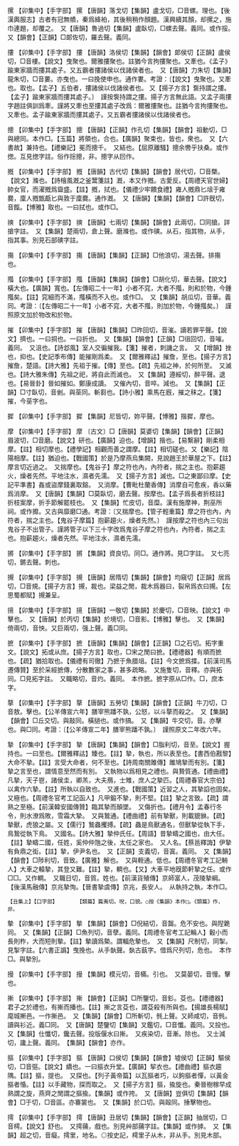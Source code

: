 <!-- { "loadSidebar": true } -->
摞	【卯集中】【手字部】	摞	【唐韻】落戈切【集韻】盧戈切，□音螺。理也。【後漢輿服志】古者有冠無幘，秦爲絳袙，其後稍稍作顏題。漢興續其顏，却摞之，施巾連題，却覆之。　又【唐韻】魯過切【集韻】盧臥切，□螺去聲。義同。或作挼。　又【韻會】【正韻】□郞佐切，羅去聲。義同。

摟	【卯集中】【手字部】	摟	【唐韻】洛侯切【集韻】【韻會】郞侯切【正韻】盧侯切，□音樓。【說文】曳聚也。爾雅摟聚也。註猶今言拘摟聚也。又牽也。《孟子》踰東家牆而摟其處子。又五霸者摟諸侯以伐諸侯者也。　又【唐韻】力朱切【集韻】龍朱切，□音蔞。亦曳也。一曰挽使申也。通作婁。考證：〔【說文】曳聚也。又牽也。取也。【孟子】五伯者，摟諸侯以伐諸侯者也。 又【揚子方言】袌持謂之摟。【孟子】踰東家牆而摟其處子。〕　謹按袌持謂之摟。揚子方言無此語。又孟子兩摟字趙註俱訓爲牽。謹將又牽也至摟其處子改爲：爾雅摟聚也。註猶今言拘摟聚也。又牽也。孟子踰東家牆而摟其處子。又五霸者摟諸侯以伐諸侯者也。 

摠	【卯集中】【手字部】	摠	【唐韻】【正韻】作孔切【集韻】【韻會】祖動切，□與總同。本作□。【玉篇】將領也，合也。【廣韻】聚束也，皆也，衆也。　又【六書故】兼持也。【禮樂記】冕而摠千。　又結也。【屈原離騷】摠余轡乎扶桑。或作揔。互見揔字註。俗作捴摠，非。摠字从囙作。

摡	【卯集中】【手字部】	摡	【唐韻】古代切【集韻】【韻會】居代切，□音槩。【說文】滌也。【詩檜風漑之釜鬵箋註】漑，本又作摡。古愛反。【周禮天官世婦】帥女官，而濯摡爲齍盛。【註】摡，拭也。【儀禮少牢饋食禮】雍人摡鼎匕俎于雍爨，廩人摡甑甗匕與敦于廩爨。通作漑。　又【唐韻】【集韻】【韻會】□許旣切，音餼。【博雅】取也。一曰拭也。或作□。

摤	【卯集中】【手字部】	摤	【唐韻】七兩切【集韻】【韻會】此兩切，□同搶。詳搶字註。　又【集韻】楚兩切，倉上聲。磨滌也。或作磢。从石，指其物，从手，指其事。別見石部磢字註。

摥	【卯集中】【手字部】	摥	【唐韻】【集韻】【正韻】□他浪切，湯去聲。排摥也。

摦	【卯集中】【手字部】	摦	【唐韻】【集韻】【韻會】□胡化切，華去聲。【說文】橫大也。【廣韻】寬也。【左傳昭二十一年】小者不窕，大者不摦，則和於物，今鍾摦矣。【註】窕細而不滿，摦橫而不入也。或作□。　又【集韻】胡瓜切，音華。義同。考證：〔【左傳昭二十一年】小者不窕，大者不摦，則加於物，今鍾摦矣。〕　謹照原文加於物改和於物。 

摧	【卯集中】【手字部】	摧	【唐韻】【集韻】□昨回切，音漼。讀若罪平聲。【說文】擠也。一曰挏也。一曰折也。　又【集韻】【韻會】【正韻】□徂回切，音嗺。義同。　又沮也。【詩邶風】室人交徧摧我。【箋】摧者，刺譏之言。　又【增韻】挫也，抑也。【史記季布傳】能摧剛爲柔。　又【爾雅釋詁】摧詹，至也。【揚子方言】摧詹，楚語。【詩大雅】先祖于摧。【傳】至也。【疏】先祖之神，於何所至。　又滅也。【詩大雅朱傳】先祖之祀，將自此而滅也。　又【集韻】遵綏切，醉平聲。退也。【易晉卦】晉如摧如。鄭康成讀。　又催內切，音啐。減也。　又【集韻】【正韻】□寸臥切，音剉。與莝同。斬芻也。【詩小雅】乘馬在廐，摧之秣之。【箋】摧，今莝字也。

摨	【卯集中】【手字部】	摨	【集韻】尼皆切，妳平聲。【博雅】揩摨，摩也。

摩	【卯集中】【手字部】	摩	〔古文〕□【唐韻】莫婆切【集韻】【韻會】【正韻】眉波切，□音磨。【說文】研也。【廣韻】迫也。【增韻】揩也。【易繫辭】剛柔相摩。【註】相切摩也。【禮學記】相觀而善之謂摩。【註】相切磋也。又【樂記】陰陽相摩。【註】猶迫也。【戰國策】於是乃摩燕烏集闕，見說趙王於華屋之下。【註】摩言切近過之。　又揣摩也。【鬼谷子】摩之符也內，內符者，揣之主也。抱薪趨火，燥者先然。平地注水，濕者先濡。　又【揚子方言】滅也。□之東鄙曰摩。【史記平準書】姦或盜摩錢裏取鎔。　又消摩。【曹毗杜蘭香傳】消摩自可愈疾，香以藥爲消摩。　又【唐韻】【集韻】□莫臥切，磨去聲。按摩也。【孟子爲長者折枝註】折枝案摩，折手節解罷枝也。　又【集韻】忙皮切，音糜。漢有施摩神，荆巫所祠。或作攠。又古與靡磨□通。考證：〔又揣摩也。【管子輕重篇】摩之符也內，內符者，揣之主也。【鬼谷子摩篇】抱薪趨火，燥者先然。〕　謹按摩之符也內三句出鬼谷子不出管子。謹將管子以下三十字改爲鬼谷子摩之符也內，內符者，揣之主也。抱薪趨火，燥者先然。平地注水，濕者先濡。 

摪	【卯集中】【手字部】	摪	【集韻】資良切。同□。通作將。見□字註。　又七亮切，鏘去聲。刺也。

摫	【卯集中】【手字部】	摫	【唐韻】居隋切【集韻】【韻會】均窺切【正韻】居爲切，□音規。【揚子方言】摫，裁也。梁益之閒，裁木爲器曰，裂帛爲衣曰摫。【左思蜀都賦】摫兼呈。

摬	【卯集中】【手字部】	摬	【唐韻】一敬切【集韻】於慶切，□音映。【說文】中擊也。　又【唐韻】於丙切【集韻】於境切，□音影。【博雅】擊也。　又【集韻】倚兩切，音怏。又巨兩切，强上聲。義□同。

摭	【卯集中】【手字部】	摭	【唐韻】【集韻】【韻會】【正韻】□之石切。拓字重文。【說文】拓或从庶。【揚子方言】取也，□宋之閒曰摭。【禮禮器】有順而摭也。【疏】猶拾取也。【儀禮有司徹】乃摭于魚腊俎。【註】今文摭爲揲。【前漢司馬遷傳贊】至於采經摭傳，分散數家之事，甚多疏略。　又施隻切，音釋。亦與拓同。□見拓字註。　又職略切，音灼。義同。　本作摭。摭字原从□作。□，庶本字。

摮	【卯集中】【手字部】	摮	【唐韻】五勞切【集韻】【韻會】【正韻】牛刀切，□音敖。擊也。【公羊傳宣六年】膳宰熊蹯不孰，公怒，以斗摮而殺之。　又【集韻】【韻會】□丘交切。與敲同。橫撾也。或作搞。　又【集韻】牛交切，音。亦擊也。與□同。考證：〔【公羊傳宣二年】膳宰熊蹯不孰。〕　謹照原文二年改六年。 

摯	【卯集中】【手字部】	摯	【唐韻】【集韻】【韻會】□脂利切，音至。【說文】握持也。一曰至也。【爾雅釋詁】臻也。【註】摯，執也，所以表至也。【書西伯戡黎】大命不摯。【註】言受大命者，何不至也。【詩周南關雎傳】雎鳩摯而有別。【箋】摯之言至也，謂情意至然而有別。　又執物以爲相見之禮也。與贄質通。【禮曲禮】凡摯，天子鬯，諸侯圭，卿羔，大夫鴈，士雉，庶人之摯匹。【周禮春官大宗伯】以禽作六摯。【註】所執以自致也。　又進也。【戰國策】近習之人，其摯諂也固矣。　又極也。【周禮冬官考工記函人】凡甲鍛不摯，則不堅。【註】摯之言致。【疏】謂熟之至極。【前漢韓安國傳贊】臨其摯而顛墜。　又傷折也。【禮月令】孟春行冬令，則水潦爲敗，雪霜大摯。　又與鷙通。【禮曲禮】前有摯獸，則載貔貅。【疏】摯獸，虎狼之屬。又【儒行】鷙蟲攫搏。【疏】蟲是鳥獸通名，但獸摯從執下手，鳥鷙從執下鳥。　又國名。【詩大雅】摯仲氏任。【周語】昔摯疇之國也，由大任。【註】摯疇二國，任姓，奚仲仲虺之後，太任之家也。　又人名。【蔡邕釋誨】伊摯有負鼎之衒。【註】摯，伊尹名也。　又【正韻】支義切，音寘。義同。　又【集韻】【韻會】□陟利切，音致。【廣雅】解也。　又與輊通。低也。【周禮冬官考工記輈人】大車之轅摯，其登又難。【註】摯，輖也。【又】大車平地旣節軒摯之任。或作□□。又作輖。　又職日切，音質。姓也。【前漢貨殖傳】京師富人，茂陵摯綱。【後漢馬融傳】京兆摯恂。【晉書摯虞傳】京兆，長安人。　从執持之執，本作□。

	【丑集上】【口字部】		【類篇】篇夷切。唲，口貌。○按《集韻》本作□。《類篇》作，非。

摰	【卯集中】【手字部】	摰	【集韻】【韻會】□倪結切，音齧。危不安也。與隉臲同。　又【集韻】【正韻】□魚列切，音孽。義同。【周禮冬官考工記輪人】轂小而長則柞，大而短則摰。【註】摰讀爲槷。謂輻危摰也。　又【集韻】尺制切，同掣。見掣字註。【六書正譌】曳挽也。从手埶聲。埶古蓺字。借爲尺列切，危也。　本作□。與摯別。

摱	【卯集中】【手字部】	摱	【集韻】模元切，音樠。引也。　又莫晏切，音慢。擊也。

摲	【卯集中】【手字部】	摲	【韻會】【正韻】□所鑒切，音釤。芟也。【禮禮器】君子之於禮也，有摲而播也。【註】摲之言芟也，謂芟殺有所與也。【揚雄長楊賦】麾城搟邑。一作摲邑。　又【集韻】【韻會】□所斬切，毿上聲。又師咸切，音毿。讀與衫近。義□同。　又【唐韻】楚鑒切【集韻】叉鑑切，□音懺。義同。又投也。　又【集韻】仕懺切，鑱去聲。投版偃水曰摲。　又疾染切，音漸。除也。　又士減切，讒上聲。義同。　【集韻】【韻會】亦作。

摳	【卯集中】【手字部】	摳	【唐韻】口侯切【集韻】【韻會】墟侯切【正韻】驅侯切，□音彄。【說文】繑也。一曰摳衣升堂。【廣韻】挈衣也。【禮曲禮】摳衣趨隅。【註】摳，提也。　又探也。【列子黃帝篇】以瓦摳者巧，以鉤摳者憚，以黃金摳者惛。【註】以手藏物，探而取之。　又【揚子方言】摳，揄旋也。秦晉樹稼早成熟謂之旋，燕齊之閒謂之摳揄。【集韻】或作挎。　又【唐韻】豈俱切【集韻】【韻會】□于切，□音區。亦褰裳也。　又【集韻】於口切。與毆同。捶擊物也。

摴	【卯集中】【手字部】	摴	【唐韻】丑居切【集韻】【韻會】【正韻】抽居切，□音樗。【說文】舒也。　又摴蒱，戲也。別見艸部蒱字註。【集韻】或作摢。　又【集韻】超之切，音癡。摴里，地名。◎按史記，樗里子从木，非从手。別見木部。


